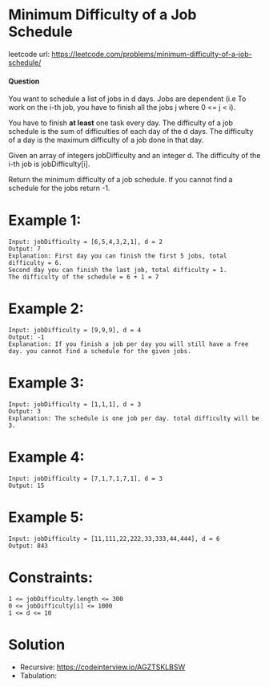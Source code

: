 # Minimum Difficulty of a Job Schedule
 
leetcode url: https://leetcode.com/problems/minimum-difficulty-of-a-job-schedule/
 
#### Question
You want to schedule a list of jobs in d days. Jobs are dependent (i.e To work on the i-th job, you have to finish all the jobs j where 0 <= j < i).

You have to finish **at least** one task every day. The difficulty of a job schedule is the sum of difficulties of each day of the d days. The difficulty of a day is the maximum difficulty of a job done in that day.

Given an array of integers jobDifficulty and an integer d. The difficulty of the i-th job is jobDifficulty[i].

Return the minimum difficulty of a job schedule. If you cannot find a schedule for the jobs return -1.

 

# Example 1:

```
Input: jobDifficulty = [6,5,4,3,2,1], d = 2
Output: 7
Explanation: First day you can finish the first 5 jobs, total difficulty = 6.
Second day you can finish the last job, total difficulty = 1.
The difficulty of the schedule = 6 + 1 = 7 
 ```
 
 # Example 2:

```
Input: jobDifficulty = [9,9,9], d = 4
Output: -1
Explanation: If you finish a job per day you will still have a free day. you cannot find a schedule for the given jobs.
```

 # Example 3:

```
Input: jobDifficulty = [1,1,1], d = 3
Output: 3
Explanation: The schedule is one job per day. total difficulty will be 3.
```

 # Example 4:

```
Input: jobDifficulty = [7,1,7,1,7,1], d = 3
Output: 15
```

 # Example 5:

```
Input: jobDifficulty = [11,111,22,222,33,333,44,444], d = 6
Output: 843
```
# Constraints:

```
1 <= jobDifficulty.length <= 300
0 <= jobDifficulty[i] <= 1000
1 <= d <= 10
 ```
 
# Solution
- Recursive: https://codeinterview.io/AGZTSKLBSW
- Tabulation: 
